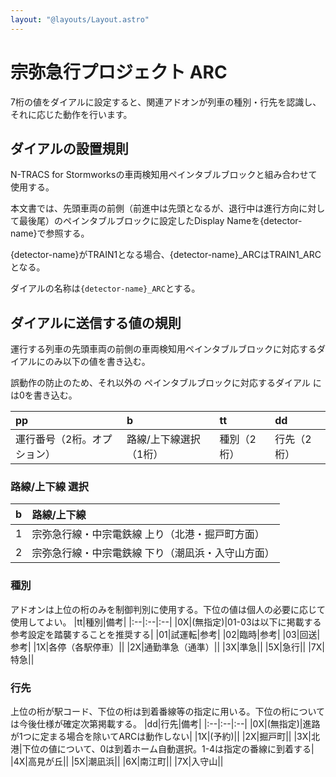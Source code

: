 ```yaml
---
layout: "@layouts/Layout.astro"
---
```

# 宗弥急行プロジェクト ARC

7桁の値をダイアルに設定すると、関連アドオンが列車の種別・行先を認識し、それに応じた動作を行います。

## ダイアルの設置規則

N-TRACS for Stormworksの車両検知用ペインタブルブロックと組み合わせて使用する。

本文書では、先頭車両の前側（前進中は先頭となるが、退行中は進行方向に対して最後尾）のペインタブルブロックに設定したDisplay Nameを{detector-name}で参照する。

{detector-name}がTRAIN1となる場合、{detector-name}_ARCはTRAIN1_ARCとなる。

ダイアルの名称は`{detector-name}_ARC`とする。

## ダイアルに送信する値の規則

運行する列車の先頭車両の前側の車両検知用ペインタブルブロックに対応するダイアルにのみ以下の値を書き込む。

誤動作の防止のため、それ以外の ペインタブルブロックに対応するダイアル には0を書き込む。

|pp|b|tt|dd|
|:--|:--|:--|:--|
|運行番号（2桁。オプション）|路線/上下線選択（1桁）|種別（2桁）|行先（2桁）|

### 路線/上下線 選択

|b|路線/上下線|
|:--|:--|
|1|宗弥急行線・中宗電鉄線 上り（北港・掘戸町方面）|
|2|宗弥急行線・中宗電鉄線 下り（潮凪浜・入守山方面）|

### 種別
アドオンは上位の桁のみを制御判別に使用する。下位の値は個人の必要に応じて使用してよい。
|tt|種別|備考|
|:--|:--|:--|
|0X|(無指定)|01-03は以下に掲載する参考設定を踏襲することを推奨する|
|01|試運転|参考|
|02|臨時|参考|
|03|回送|参考|
|1X|各停（各駅停車）||
|2X|通勤準急（通準）||
|3X|準急||
|5X|急行||
|7X|特急||

### 行先
上位の桁が駅コード、下位の桁は到着番線等の指定に用いる。下位の桁については今後仕様が確定次第掲載する。
|dd|行先|備考|
|:--|:--|:--|
|0X|(無指定)|進路が1つに定まる場合を除いてARCは動作しない|
|1X|(予約)||
|2X|掘戸町||
|3X|北港|下位の値について、0は到着ホーム自動選択。1-4は指定の番線に到着する|
|4X|高見が丘||
|5X|潮凪浜||
|6X|南江町||
|7X|入守山||
